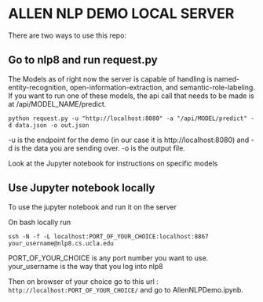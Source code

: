 # ALLEN NLP DEMO LOCAL SERVER

There are two ways to use this repo:

## Go to nlp8 and run request.py
The Models as of right now the server is capable of handling is named-entity-recognition, open-information-extraction, and semantic-role-labeling. If you want to run one of these models, the api call that needs to be made is at /api/MODEL_NAME/predict.

`python request.py -u "http://localhost:8080" -a "/api/MODEL/predict" -d data.json -o out.json`

-u is the endpoint for the demo (in our case it is http://localhost:8080) and -d is the data you are sending over. -o is the output file.

Look at the Jupyter notebook for instructions on specific models
## Use Jupyter notebook locally
To use the jupyter notebook and run it on the server

On bash locally run 

```ssh -N -f -L localhost:PORT_OF_YOUR_CHOICE:localhost:8867 your_username@nlp8.cs.ucla.edu```

PORT_OF_YOUR_CHOICE is any port number you want to use. your_username is the way that you log into nlp8

Then on browser of your choice go to this url : ``` http://localhost:PORT_OF_YOUR_CHOICE/ ``` and go to AllenNLPDemo.ipynb.

